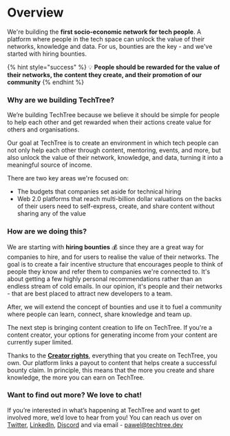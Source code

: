 # Overview

We're building the **first socio-economic network for tech people**. A platform where people in the tech space can unlock the value of their networks, knowledge and data. For us, bounties are the key - and we've started with hiring bounties.

{% hint style="success" %}
💡 **People should be rewarded for the value of their networks, the content they create, and their promotion of our community**
{% endhint %}

### Why are we building TechTree?

We’re building TechTree because we believe it should be simple for people to help each other and get rewarded when their actions create value for others and organisations.

Our goal at TechTree is to create an environment in which tech people can not only help each other through content, mentoring, events, and more, but also unlock the value of their network, knowledge, and data, turning it into a meaningful source of income.

There are two key areas we're focused on:

* The budgets that companies set aside for technical hiring
* Web 2.0 platforms that reach multi-billion dollar valuations on the backs of their users need to self-express, create, and share content without sharing any of the value

### How are we doing this?

We are starting with **hiring bounties** 💰 since they are a great way for companies to hire, and for users to realise the value of their networks. The goal is to create a fair incentive structure that encourages people to think of people they know and refer them to companies we're connected to. It's about getting a few highly personal recommendations rather than an endless stream of cold emails. In our opinion, it's people and their networks - that are best placed to attract new developers to a team.

After, we will extend the concept of bounties and use it to fuel a community where people can learn, connect, share knowledge and team up.

The next step is bringing content creation to life on TechTree. If you're a content creator, your options for generating income from your content are currently super limited.

Thanks to the [**Creator rights**](products/bounties/roles-at-techtree/creator-rights.md), everything that you create on TechTree, you own. Our platform links a payout to content that helps create a successful bounty claim. In principle, this means that the more you create and share knowledge, the more you can earn on TechTree.



### Want to find out more? We love to chat!

If you’re interested in what’s happening at TechTree and want to get involved more, we’d love to hear from you! You can reach us over on [Twitter](https://twitter.com/TechTree\_dev), [LinkedIn](https://www.linkedin.com/company/techtreedev), [Discord](https://discord.gg/F3pV2KAg) and via email - [pawel@techtree.dev](https://app.gitbook.com/u/kshYdooD3ZXhZl3VnRMkIe3RcOG2)

